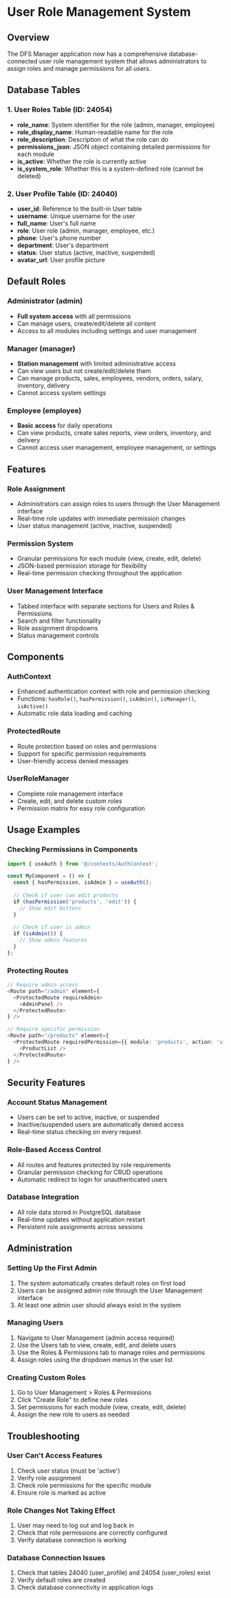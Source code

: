 # User Role Management System

## Overview
The DFS Manager application now has a comprehensive database-connected user role management system that allows administrators to assign roles and manage permissions for all users.

## Database Tables

### 1. User Roles Table (ID: 24054)
- **role_name**: System identifier for the role (admin, manager, employee)
- **role_display_name**: Human-readable name for the role
- **role_description**: Description of what the role can do
- **permissions_json**: JSON object containing detailed permissions for each module
- **is_active**: Whether the role is currently active
- **is_system_role**: Whether this is a system-defined role (cannot be deleted)

### 2. User Profile Table (ID: 24040)
- **user_id**: Reference to the built-in User table
- **username**: Unique username for the user
- **full_name**: User's full name
- **role**: User role (admin, manager, employee, etc.)
- **phone**: User's phone number
- **department**: User's department
- **status**: User status (active, inactive, suspended)
- **avatar_url**: User profile picture

## Default Roles

### Administrator (admin)
- **Full system access** with all permissions
- Can manage users, create/edit/delete all content
- Access to all modules including settings and user management

### Manager (manager)
- **Station management** with limited administrative access
- Can view users but not create/edit/delete them
- Can manage products, sales, employees, vendors, orders, salary, inventory, delivery
- Cannot access system settings

### Employee (employee)
- **Basic access** for daily operations
- Can view products, create sales reports, view orders, inventory, and delivery
- Cannot access user management, employee management, or settings

## Features

### Role Assignment
- Administrators can assign roles to users through the User Management interface
- Real-time role updates with immediate permission changes
- User status management (active, inactive, suspended)

### Permission System
- Granular permissions for each module (view, create, edit, delete)
- JSON-based permission storage for flexibility
- Real-time permission checking throughout the application

### User Management Interface
- Tabbed interface with separate sections for Users and Roles & Permissions
- Search and filter functionality
- Role assignment dropdowns
- Status management controls

## Components

### AuthContext
- Enhanced authentication context with role and permission checking
- Functions: `hasRole()`, `hasPermission()`, `isAdmin()`, `isManager()`, `isActive()`
- Automatic role data loading and caching

### ProtectedRoute
- Route protection based on roles and permissions
- Support for specific permission requirements
- User-friendly access denied messages

### UserRoleManager
- Complete role management interface
- Create, edit, and delete custom roles
- Permission matrix for easy role configuration

## Usage Examples

### Checking Permissions in Components
```typescript
import { useAuth } from '@/contexts/AuthContext';

const MyComponent = () => {
  const { hasPermission, isAdmin } = useAuth();
  
  // Check if user can edit products
  if (hasPermission('products', 'edit')) {
    // Show edit buttons
  }
  
  // Check if user is admin
  if (isAdmin()) {
    // Show admin features
  }
};
```

### Protecting Routes
```typescript
// Require admin access
<Route path="/admin" element={
  <ProtectedRoute requireAdmin>
    <AdminPanel />
  </ProtectedRoute>
} />

// Require specific permission
<Route path="/products" element={
  <ProtectedRoute requiredPermission={{ module: 'products', action: 'view' }}>
    <ProductList />
  </ProtectedRoute>
} />
```

## Security Features

### Account Status Management
- Users can be set to active, inactive, or suspended
- Inactive/suspended users are automatically denied access
- Real-time status checking on every request

### Role-Based Access Control
- All routes and features protected by role requirements
- Granular permission checking for CRUD operations
- Automatic redirect to login for unauthenticated users

### Database Integration
- All role data stored in PostgreSQL database
- Real-time updates without application restart
- Persistent role assignments across sessions

## Administration

### Setting Up the First Admin
1. The system automatically creates default roles on first load
2. Users can be assigned admin role through the User Management interface
3. At least one admin user should always exist in the system

### Managing Users
1. Navigate to User Management (admin access required)
2. Use the Users tab to view, create, edit, and delete users
3. Use the Roles & Permissions tab to manage roles and permissions
4. Assign roles using the dropdown menus in the user list

### Creating Custom Roles
1. Go to User Management > Roles & Permissions
2. Click "Create Role" to define new roles
3. Set permissions for each module (view, create, edit, delete)
4. Assign the new role to users as needed

## Troubleshooting

### User Can't Access Features
1. Check user status (must be 'active')
2. Verify role assignment
3. Check role permissions for the specific module
4. Ensure role is marked as active

### Role Changes Not Taking Effect
1. User may need to log out and log back in
2. Check that role permissions are correctly configured
3. Verify database connection is working

### Database Connection Issues
1. Check that tables 24040 (user_profile) and 24054 (user_roles) exist
2. Verify default roles are created
3. Check database connectivity in application logs
